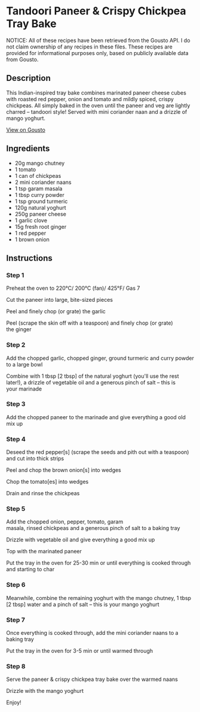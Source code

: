 # Tandoori Paneer & Crispy Chickpea Tray Bake

NOTICE: All of these recipes have been retrieved from the Gousto API. I do not claim ownership of any recipes in these files. These recipes are provided for informational purposes only, based on publicly available data from Gousto.

## Description

This Indian-inspired tray bake combines marinated paneer cheese cubes with roasted red pepper, onion and tomato and mildly spiced, crispy chickpeas. All simply baked in the oven until the paneer and veg are lightly charred – tandoori style! Served with mini coriander naan and a drizzle of mango yoghurt.

[View on Gousto](https://www.gousto.co.uk/recipes/cookbook/tandoori-paneer-crispy-chickpea-tray-bake)

## Ingredients

- 20g mango chutney
- 1 tomato
- 1 can of chickpeas
- 2 mini coriander naans
- 1 tsp garam masala
- 1 tbsp curry powder
- 1 tsp ground turmeric
- 120g natural yoghurt
- 250g paneer cheese
- 1 garlic clove
- 15g fresh root ginger
- 1 red pepper
- 1 brown onion

## Instructions


### Step 1

Preheat the oven to 220°C/ 200°C (fan)/ 425°F/ Gas 7


Cut the paneer into large, bite-sized pieces


Peel and finely chop (or grate) the garlic


Peel (scrape the skin off with a teaspoon) and finely chop (or grate) the ginger


### Step 2

Add the chopped garlic, chopped ginger, ground turmeric and curry powder to a large bowl


Combine with 1 tbsp <span class="text-danger">[2 tbsp]</span> of the natural yoghurt (you'll use the rest later!), a drizzle of vegetable oil and a generous pinch of salt – this is your marinade


### Step 3

Add the chopped paneer to the marinade and give everything a good old mix up


### Step 4

Deseed the red pepper<span class="text-danger">[s]</span> (scrape the seeds and pith out with a teaspoon) and cut into thick strips


Peel and chop the brown onion<span class="text-danger">[s] </span>into wedges


Chop the tomato<span class="text-danger">[es]</span> into wedges 


Drain and rinse the chickpeas


### Step 5

Add the chopped onion, pepper, tomato, garam masala, rinsed chickpeas and a generous pinch of salt to a baking tray


Drizzle with vegetable oil and give everything a good mix up


Top with the marinated paneer


Put the tray in the oven for 25-30 min or until everything is cooked through and starting to char


### Step 6

Meanwhile, combine the remaining yoghurt with the mango chutney, 1 tbsp <span class="text-danger">[2 tbsp]</span> water and a pinch of salt – this is your mango yoghurt


### Step 7

Once everything is cooked through, add the mini coriander naans to a baking tray


Put the tray in the oven for 3-5 min or until warmed through

### Step 8

Serve the paneer &amp; crispy chickpea tray bake over the warmed naans


Drizzle with the mango yoghurt


Enjoy!

